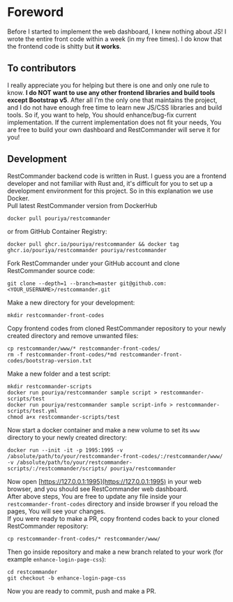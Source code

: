 # Foreword
Before I started to implement the web dashboard, I knew nothing about JS! I wrote the entire front code within a week (in my free times). I do know that the frontend code is shitty but **it works**.  

## To contributors
I really appreciate you for helping but there is one and only one rule to know. **I do NOT want to use any other frontend libraries and build tools except Bootstrap v5**. After all I'm the only one that maintains the project, and I do not have enough free time to learn new JS/CSS libraries and build tools. So if, you want to help, You should enhance/bug-fix current implementation. If the current implementation does not fit your needs, You are free to build your own dashboard and RestCommander will serve it for you!  

## Development
RestCommander backend code is written in Rust. I guess you are a frontend developer and not familiar with Rust and, it's difficult for you to set up a development environment for this project. So in this explanation we use Docker.  
Pull latest RestCommander version from DockerHub
```shell
docker pull pouriya/restcommander
```
or from GitHub Container Registry:
```shell
docker pull ghcr.io/pouriya/restcommander && docker tag ghcr.io/pouriya/restcommander pouriya/restcommander 
```
Fork RestCommander under your GitHub account and clone RestCommander source code:
```shell
git clone --depth=1 --branch=master git@github.com:<YOUR_USERNAME>/restcommander.git
```
Make a new directory for your development:
```shell
mkdir restcommander-front-codes
```
Copy frontend codes from cloned RestCommander repository to your newly created directory and remove unwanted files:
```shell
cp restcommander/www/* restcommander-front-codes/ 
rm -f restcommander-front-codes/*md restcommander-front-codes/bootstrap-version.txt
```
Make a new folder and a test script:
```shell
mkdir restcommander-scripts
docker run pouriya/restcommander sample script > restcommander-scripts/test
docker run pouriya/restcommander sample script-info > restcommander-scripts/test.yml
chmod a+x restcommander-scripts/test
```
Now start a docker container and make a new volume to set its `www` directory to your newly created directory:  
```shell
docker run --init -it -p 1995:1995 -v /absolute/path/to/your/restcommander-front-codes/:/restcommander/www/ -v /absolute/path/to/your/restcommander-scripts/:/restcommander/scripts/ pouriya/restcommander
```
Now open [https://127.0.0.1:1995](https://127.0.0.1:1995) in your web browser, and you should see RestCommander web dashboard.  
After above steps, You are free to update any file inside your `restcommander-front-codes` directory and inside browser if you reload the pages, You will see your changes.  
If you were ready to make a PR, copy frontend codes back to your cloned RestCommander repository:  
```shell
cp restcommander-front-codes/* restcommander/www/ 
```
Then go inside repository and make a new branch related to your work (for example `enhance-login-page-css`):  
```shell
cd restcommander
git checkout -b enhance-login-page-css
```
Now you are ready to commit, push and make a PR.  

